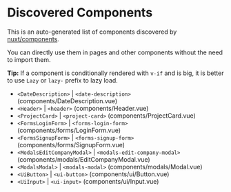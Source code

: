 # Discovered Components

This is an auto-generated list of components discovered by [nuxt/components](https://github.com/nuxt/components).

You can directly use them in pages and other components without the need to import them.

**Tip:** If a component is conditionally rendered with `v-if` and is big, it is better to use `Lazy` or `lazy-` prefix to lazy load.

- `<DateDescription>` | `<date-description>` (components/DateDescription.vue)
- `<Header>` | `<header>` (components/Header.vue)
- `<ProjectCard>` | `<project-card>` (components/ProjectCard.vue)
- `<FormsLoginForm>` | `<forms-login-form>` (components/forms/LoginForm.vue)
- `<FormsSignupForm>` | `<forms-signup-form>` (components/forms/SignupForm.vue)
- `<ModalsEditCompanyModal>` | `<modals-edit-company-modal>` (components/modals/EditCompanyModal.vue)
- `<ModalsModal>` | `<modals-modal>` (components/modals/Modal.vue)
- `<UiButton>` | `<ui-button>` (components/ui/Button.vue)
- `<UiInput>` | `<ui-input>` (components/ui/Input.vue)
